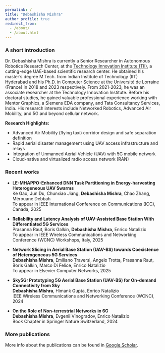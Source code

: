 ```yaml
---
permalink: /
title: "Debashisha Mishra"
author_profile: true
redirect_from: 
  - /about/
  - /about.html
---
```


### A short introduction
Dr. Debashisha Mishra is currently a Senior Researcher in Autonomous Robotics Research Center, at the [Technology Innovation Institute (TII)](https://www.tii.ae/), a cutting-edge UAE-based scientific research center. He obtained his master’s degree M.Tech. from Indian Institute of Technology (IIT) Hyderabad and his Ph.D. in Computer Science at the Université de Lorraine (France) in 2018 and 2023 respectively. From 2021-2023, he was an associate researcher at the Technology Innovation Institute. Before his doctoral studies, he gained valuable professional experience working with Mentor Graphics, a Siemens EDA company, and Tata Consultancy Services, India. His research interests include Networked Robotics, Advanced Air Mobility, and 5G and beyond cellular network. 

<b>Research Highlights:</b>
* Advanced Air Mobility (flying taxi) corridor design and safe separation definition
* Rapid aerial disaster management using UAV access infrastructure and relays
* Integration of Unmanned Aerial Vehicle (UAV) with 5G mobile network 
* Cloud-native and virtualized radio access network (RAN) 

### Recent works

* **LE-MHAPPO-Enhanced DNN Task Partitioning in Energy-harvesting Heterogeneous UAV Swarms**\
Ke Gao, Jun Du, Chunxiao Jiang, **Debashisha Mishra**, Chao Zhang, Mérouane Debbah\
To appear in IEEE International Conference on Communications (ICC), Canada, 2025


* **Reliability and Latency Analysis of UAV-Assisted Base Station With Differentiated 5G Services**\
Prasanna Raut, Boris Galkin, **Debashisha Mishra**, Enrico Natalizio\
To appear in IEEE Wireless Communications and Networking Conference (WCNC) Workshops, Italy, 2025

* **Network Slicing in Aerial Base Station (UAV-BS) towards Coexistence of Heterogeneous 5G Services**\
**Debashisha Mishra**, Emiliano Traversi, Angelo Trotta, Prasanna Raut, Boris Galkin, Marco Di Felice, Enrico Natalizio\
To appear in Elsevier Computer Networks, 2025

* **Sky5G: Prototyping 5G Aerial Base Station (UAV-BS) for On-demand Connectivity from Sky**\
**Debashisha Mishra**, Himank Gupta, Enrico Natalizio\
IEEE Wireless Communications and Networking Conference (WCNC), 2024

* **On the Role of Non-terrestrial Networks in 6G**\
**Debashisha Mishra**, Evgenii Vinogradov, Enrico Natalizio\
Book Chapter in Springer Nature Switzerland, 2024


### More publications
More info about the publications can be found in [Google Scholar](https://scholar.google.com/citations?user=--81kT8AAAAJ&hl=en&authuser=1).
